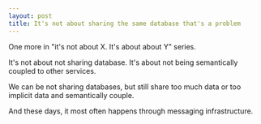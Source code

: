 ```yaml
---
layout: post
title: It's not about sharing the same database that's a problem
---
```


One more in "it's not about X. It's about about Y" series.

It's not about not sharing database.
It's about not being semantically coupled to other services.

We can be not sharing databases, but still share too much data or too implicit data and semantically couple.

And these days, it most often happens through messaging infrastructure.
